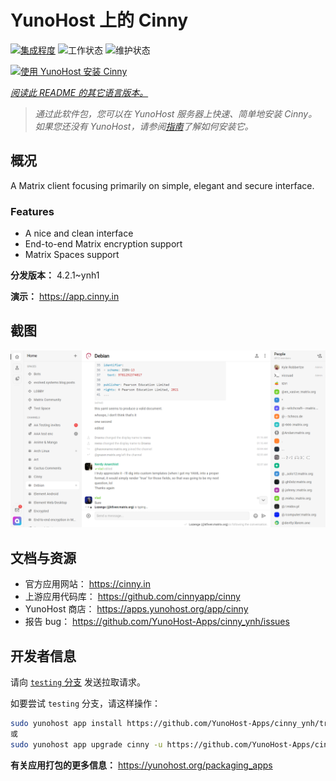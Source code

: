 <!--
注意：此 README 由 <https://github.com/YunoHost/apps/tree/master/tools/readme_generator> 自动生成
请勿手动编辑。
-->

# YunoHost 上的 Cinny

[![集成程度](https://dash.yunohost.org/integration/cinny.svg)](https://ci-apps.yunohost.org/ci/apps/cinny/) ![工作状态](https://ci-apps.yunohost.org/ci/badges/cinny.status.svg) ![维护状态](https://ci-apps.yunohost.org/ci/badges/cinny.maintain.svg)

[![使用 YunoHost 安装 Cinny](https://install-app.yunohost.org/install-with-yunohost.svg)](https://install-app.yunohost.org/?app=cinny)

*[阅读此 README 的其它语言版本。](./ALL_README.md)*

> *通过此软件包，您可以在 YunoHost 服务器上快速、简单地安装 Cinny。*  
> *如果您还没有 YunoHost，请参阅[指南](https://yunohost.org/install)了解如何安装它。*

## 概况

A Matrix client focusing primarily on simple, elegant and secure interface.

### Features

- A nice and clean interface
- End-to-end Matrix encryption support
- Matrix Spaces support


**分发版本：** 4.2.1~ynh1

**演示：** <https://app.cinny.in>

## 截图

![Cinny 的截图](./doc/screenshots/screenshot.png)

## 文档与资源

- 官方应用网站： <https://cinny.in>
- 上游应用代码库： <https://github.com/cinnyapp/cinny>
- YunoHost 商店： <https://apps.yunohost.org/app/cinny>
- 报告 bug： <https://github.com/YunoHost-Apps/cinny_ynh/issues>

## 开发者信息

请向 [`testing` 分支](https://github.com/YunoHost-Apps/cinny_ynh/tree/testing) 发送拉取请求。

如要尝试 `testing` 分支，请这样操作：

```bash
sudo yunohost app install https://github.com/YunoHost-Apps/cinny_ynh/tree/testing --debug
或
sudo yunohost app upgrade cinny -u https://github.com/YunoHost-Apps/cinny_ynh/tree/testing --debug
```

**有关应用打包的更多信息：** <https://yunohost.org/packaging_apps>
